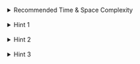 <br>
<details class="hint-accordion">  
    <summary>Recommended Time & Space Complexity</summary>
    <p>
    You should aim for a solution as good or better than <code>O(V + E)</code> time and <code>O(V + E)</code> space, where <code>V</code> is the number vertices and <code>E</code> is the number of edges in the graph.
    </p>
</details>

<br>
<details class="hint-accordion">  
    <summary>Hint 1</summary>
    <p>
    According to the definition of a tree, a tree is an undirected graph with no cycles, all the nodes are connected as one component, and any two nodes have exactly one path. Can you think of a recursive algorithm to detect a cycle in the given graph and ensure it is a tree?
    </p>
</details>

<br>
<details class="hint-accordion">  
    <summary>Hint 2</summary>
    <p>
    We can use the Depth First Search (DFS) algorithm to detect a cycle in the graph. Since a tree has only one component, we can start the DFS from any node, say node <code>0</code>. During the traversal, we recursively visit its neighbors (children). If we encounter any already visited node that is not the parent of the current node, we return false as it indicates a cycle. How would you implement this?
    </p>
</details>

<br>
<details class="hint-accordion">  
    <summary>Hint 3</summary>
    <p>
    We start DFS from node <code>0</code>, assuming <code>-1</code> as its parent. We initialize a hash set <code>visit</code> to track the visited nodes in the graph. During the DFS, we first check if the current node is already in <code>visit</code>. If it is, we return false, detecting a cycle. Otherwise, we mark the node as visited and perform DFS on its neighbors, skipping the parent node to avoid revisiting it. After all DFS calls, if we have visited all nodes, we return true, as the graph is connected. Otherwise, we return false because a tree must contain all nodes.
    </p>
</details>
